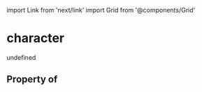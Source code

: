import Link from 'next/link'
import Grid from '@components/Grid'

# character

undefined

## Property of



